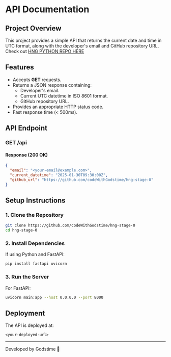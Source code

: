 # API Documentation

## Project Overview
This project provides a simple API that returns the current date and time in UTC format, along with the developer's email and GitHub repository URL.
Check out [HNG PYTHON REPO HERE](https://hng.tech/hire/python-developers)

## Features
- Accepts **GET** requests.
- Returns a JSON response containing:
  - Developer's email.
  - Current UTC datetime in ISO 8601 format.
  - GitHub repository URL.
- Provides an appropriate HTTP status code.
- Fast response time (< 500ms).

## API Endpoint

### **GET /api**

#### **Response (200 OK)**
```json
{
  "email": "<your-email@example.com>",
  "current_datetime": "2025-01-30T09:30:00Z",
  "github_url": "https://github.com/codeWithGodstime/hng-stage-0"
}
```

## Setup Instructions

### **1. Clone the Repository**
```bash
git clone https://github.com/codeWithGodstime/hng-stage-0
cd hng-stage-0
```

### **2. Install Dependencies**
If using Python and FastAPI:
```bash
pip install fastapi uvicorn
```

### **3. Run the Server**
For FastAPI:
```bash
uvicorn main:app --host 0.0.0.0 --port 8000
```

## Deployment
The API is deployed at:
```
<your-deployed-url>
```

---
Developed by Godstime 🚀


